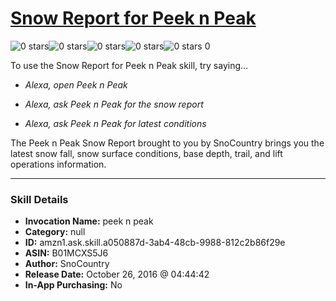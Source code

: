 # [Snow Report for Peek n Peak](http://alexa.amazon.com/#skills/amzn1.ask.skill.a050887d-3ab4-48cb-9988-812c2b86f29e)
![0 stars](../../images/ic_star_border_black_18dp_1x.png)![0 stars](../../images/ic_star_border_black_18dp_1x.png)![0 stars](../../images/ic_star_border_black_18dp_1x.png)![0 stars](../../images/ic_star_border_black_18dp_1x.png)![0 stars](../../images/ic_star_border_black_18dp_1x.png) 0

To use the Snow Report for Peek n Peak skill, try saying...

* *Alexa, open Peek n Peak*

* *Alexa, ask Peek n Peak for the snow report*

* *Alexa, ask Peek n Peak for latest conditions*

The Peek n Peak Snow Report brought to you by SnoCountry brings you the latest snow fall, snow surface conditions,  base depth, trail, and lift operations information.

***

### Skill Details

* **Invocation Name:** peek n peak
* **Category:** null
* **ID:** amzn1.ask.skill.a050887d-3ab4-48cb-9988-812c2b86f29e
* **ASIN:** B01MCXS5J6
* **Author:** SnoCountry
* **Release Date:** October 26, 2016 @ 04:44:42
* **In-App Purchasing:** No
